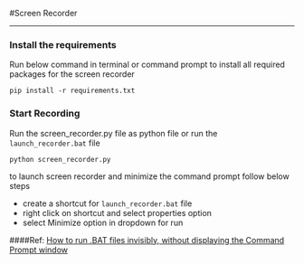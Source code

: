#Screen Recorder
___

### Install the requirements

Run below command in terminal or command prompt to install all required packages for the screen recorder

```commandline
pip install -r requirements.txt
```

### Start Recording

Run the screen_recorder.py file as python file or run the `launch_recorder.bat` file
```commandline
python screen_recorder.py
```

to launch screen recorder and minimize the command prompt follow below steps
* create a shortcut for `launch_recorder.bat` file
* right click on shortcut and select properties option
* select Minimize option in dropdown for run

####Ref: [How to run .BAT files invisibly, without displaying the Command Prompt window](https://www.winhelponline.com/blog/run-bat-files-invisibly-without-displaying-command-prompt/)